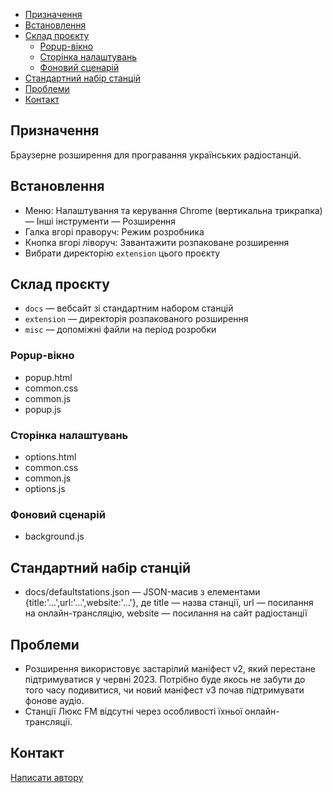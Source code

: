 <!-- START doctoc generated TOC please keep comment here to allow auto update -->
<!-- DON'T EDIT THIS SECTION, INSTEAD RE-RUN doctoc TO UPDATE -->

- [Призначення](#%D0%BF%D1%80%D0%B8%D0%B7%D0%BD%D0%B0%D1%87%D0%B5%D0%BD%D0%BD%D1%8F)
- [Встановлення](#%D0%B2%D1%81%D1%82%D0%B0%D0%BD%D0%BE%D0%B2%D0%BB%D0%B5%D0%BD%D0%BD%D1%8F)
- [Склад проєкту](#%D1%81%D0%BA%D0%BB%D0%B0%D0%B4-%D0%BF%D1%80%D0%BE%D1%94%D0%BA%D1%82%D1%83)
  - [Popup-вікно](#popup-%D0%B2%D1%96%D0%BA%D0%BD%D0%BE)
  - [Сторінка налаштувань](#%D1%81%D1%82%D0%BE%D1%80%D1%96%D0%BD%D0%BA%D0%B0-%D0%BD%D0%B0%D0%BB%D0%B0%D1%88%D1%82%D1%83%D0%B2%D0%B0%D0%BD%D1%8C)
  - [Фоновий сценарій](#%D1%84%D0%BE%D0%BD%D0%BE%D0%B2%D0%B8%D0%B9-%D1%81%D1%86%D0%B5%D0%BD%D0%B0%D1%80%D1%96%D0%B9)
- [Стандартний набір станцій](#%D1%81%D1%82%D0%B0%D0%BD%D0%B4%D0%B0%D1%80%D1%82%D0%BD%D0%B8%D0%B9-%D0%BD%D0%B0%D0%B1%D1%96%D1%80-%D1%81%D1%82%D0%B0%D0%BD%D1%86%D1%96%D0%B9)
- [Проблеми](#%D0%BF%D1%80%D0%BE%D0%B1%D0%BB%D0%B5%D0%BC%D0%B8)
- [Контакт](#%D0%BA%D0%BE%D0%BD%D1%82%D0%B0%D0%BA%D1%82)

<!-- END doctoc generated TOC please keep comment here to allow auto update -->

## Призначення

Браузерне розширення для програвання українських радіостанцій.

## Встановлення

- Меню: Налаштування та керування Chrome (вертикальна трикрапка) — Інші інструменти — Розширення
- Галка вгорі праворуч: Режим розробника
- Кнопка вгорі ліворуч: Завантажити розпаковане розширення
- Вибрати директорію <code>extension</code> цього проєкту

## Склад проєкту

* <code>docs</code> — вебсайт зі стандартним набором станцій  
* <code>extension</code> — директорія розпакованого розширення
* <code>misc</code> — допоміжні файли на період розробки

### Popup-вікно

- popup.html
- common.css
- common.js
- popup.js

### Сторінка налаштувань

- options.html
- common.css
- common.js
- options.js

### Фоновий сценарій

- background.js

## Стандартний набір станцій

- docs/defaultstations.json — JSON-масив з елементами {title:'...',url:'...',website:'...'}, де title — назва станції, url — посилання на онлайн-трансляцію, website — посилання на сайт радіостанції

## Проблеми

- Розширення використовує застарілий маніфест v2, який перестане підтримуватися у червні 2023. Потрібно буде якось не забути до того часу подивитися, чи новий маніфест v3 почав підтримувати фонове аудіо.
- Станції Люкс FM відсутні через особливості їхньої онлайн-трансляції.

## Контакт

[Написати автору](mailto:oleksa.vyshnivsky@gmail.com)

